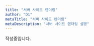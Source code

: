 ```yaml
---
title: "서버 사이드 렌더링"
author: "D1"
metaTitle: "서버 사이드 렌더링"
metaDescription: "서버 사이드 렌더링 설명"
---
```


작성중입니다.
